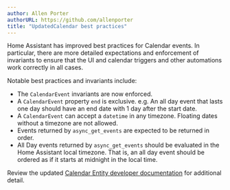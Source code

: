 ```yaml
---
author: Allen Porter
authorURL: https://github.com/allenporter
title: "UpdatedCalendar best practices"
---
```


Home Assistant has improved best practices for Calendar events. In particular, there are more detailed expectations and enforcement of invariants to ensure that the UI and calendar triggers and other automations work correctly in all cases.

Notable best practices and invariants include:
- The `CalendarEvent` invariants are now enforced.
- A `CalendarEvent` property `end` is exclusive. e.g. An all day event that lasts one day should have an end date with 1 day after the start date.
- A `CalendarEvent` can accept a `datetime` in any timezone.  Floating dates without a timezone are not allowed.
- Events returned by `async_get_events` are expected to be returned in order.
- All Day events returned by `async_get_events` should be evaluated in the Home Assistant local timezone. That is, an all day event should be ordered as if it starts at midnight in the local time.

Review the updated [Calendar Entity developer documentation](docs/core/entity/calendar) for additional detail.